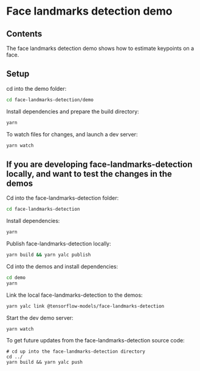 # Face landmarks detection demo

## Contents

The face landmarks detection demo shows how to estimate keypoints on a face.

## Setup

cd into the demo folder:

```sh
cd face-landmarks-detection/demo
```

Install dependencies and prepare the build directory:

```sh
yarn
```

To watch files for changes, and launch a dev server:

```sh
yarn watch
```

## If you are developing face-landmarks-detection locally, and want to test the changes in the demos

Cd into the face-landmarks-detection folder:
```sh
cd face-landmarks-detection
```

Install dependencies:
```sh
yarn
```

Publish face-landmarks-detection locally:
```sh
yarn build && yarn yalc publish
```

Cd into the demos and install dependencies:

```sh
cd demo
yarn
```

Link the local face-landmarks-detection to the demos:
```sh
yarn yalc link @tensorflow-models/face-landmarks-detection
```

Start the dev demo server:
```sh
yarn watch
```

To get future updates from the face-landmarks-detection source code:
```
# cd up into the face-landmarks-detection directory
cd ../
yarn build && yarn yalc push
```
